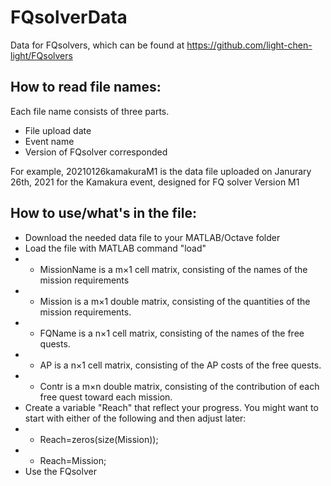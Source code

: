 # FQsolverData
Data for FQsolvers, which can be found at https://github.com/light-chen-light/FQsolvers

## How to read file names:
Each file name consists of three parts.
* File upload date
* Event name
* Version of FQsolver corresponded

For example, 20210126kamakuraM1 is the data file uploaded on Janurary 26th, 2021 for the Kamakura event, designed for FQ solver Version M1

## How to use/what's in the file:
* Download the needed data file to your MATLAB/Octave folder
* Load the file with MATLAB command "load"
* * MissionName is a m×1 cell matrix, consisting of the names of the mission requirements
* * Mission is a m×1 double matrix, consisting of the quantities of the mission requirements.
* * FQName is a n×1 cell matrix, consisting of the names of the free quests.
* * AP is a n×1 cell matrix, consisting of the AP costs of the free quests.
* * Contr is a m×n double matrix, consisting of the contribution of each free quest toward each mission.
* Create a variable "Reach" that reflect your progress. You might want to start with either of the following and then adjust later:
* * Reach=zeros(size(Mission));
* * Reach=Mission;
* Use the FQsolver
